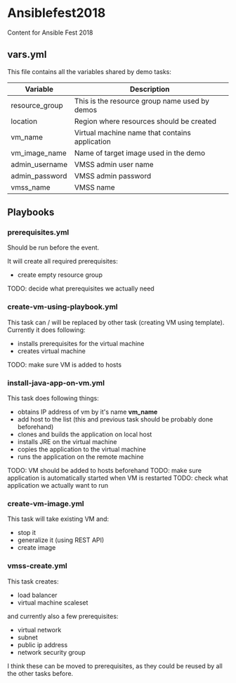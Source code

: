# Ansiblefest2018
Content for Ansible Fest 2018

## vars.yml

This file contains all the variables shared by demo tasks:

|Variable      |Description                                    |
|--------------|-----------------------------------------------|
|resource_group|This is the resource group name used by demos  |
|location      |Region where resources should be created       |
|vm_name       |Virtual machine name that contains application |
|vm_image_name |Name of target image used in the demo          |
|admin_username|VMSS admin user name                           |
|admin_password|VMSS admin password                            |
|vmss_name     |VMSS name                                      |


## Playbooks

### prerequisites.yml

Should be run before the event.

It will create all required prerequisites:
- create empty resource group

TODO: decide what prerequisites we actually need

### create-vm-using-playbook.yml

This task can / will be replaced by other task (creating VM using template).
Currently it does following:
- installs prerequisites for the virtual machine
- creates virtual machine

TODO: make sure VM is added to hosts

### install-java-app-on-vm.yml

This task does following things:
- obtains IP address of vm by it's name **vm_name**
- add host to the list (this and previous task should be probably done beforehand)
- clones and builds the application on local host
- installs JRE on the virtual machine
- copies the application to the virtual machine
- runs the application on the remote machine

TODO: VM should be added to hosts beforehand
TODO: make sure application is automatically started when VM is restarted
TODO: check what application we actually want to run

### create-vm-image.yml

This task will take existing VM and:
- stop it
- generalize it (using REST API)
- create image

### vmss-create.yml

This task creates:
- load balancer
- virtual machine scaleset

and currently also a few prerequisites:
- virtual network
- subnet
- public ip address
- network security group

I think these can be moved to prerequisites, as they could be reused by all the other tasks before.
